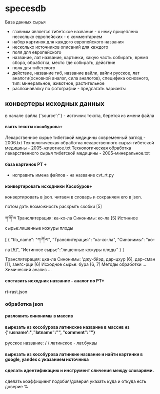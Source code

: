 # specesdb
База данных сырья

* главным является тибетское название - к нему прицеплено несколько европейских - с комментарием
* набор картинок для каждого европейского названия
* несколько источников описаний для каждого
* поля для европейского 
 * название, лат название, картинки, какую часть собирать, время сбора, обработка, место где собирать, действие  
* поля для тибетского
 * действие, название тиб, название вайли, вайли русское, лат аналоги(основной аналог, сила аналогов), 
 специфика основного, тип: минеральное, животное, растительное
* распознавалку по фотографии - предлагать варианты

## конвертеры исходных данных
в начале файла {'source':''} - источник текста, берется из имени файла

#### взять тексты кособурова+
Лекарственное сырье тибетской медицины современный взгляд - 2006.txt
Технологическая обработка лекарственного сырья тибетской медицины - 2005-животное.txt
Технологическая обработка лекарственного сырья тибетской медицины - 2005-минеральное.txt

#### база картинок  РТ +
* исправить имена файлов - на название cvt_rt.py 

#### конвертировать исходники Кособуров+
конвертировать в json. читаем в словарь и сохраняем его в json. 

потом дать возможность раскрыть скобки [5]

ཀ་ཀོ་ལ
Транслитерация: ка-ко-ла
Синонимы: ко-ла [5]
Истинное сырье:лишенные кожуры плоды

[
{
"tib_name": "ཀ་ཀོ་ལ",
"Транслитерация": "ка-ко-ла",
"Синонимы": "ко-ла [5]",
"Истинное сырье":"лишенные кожуры плоды" 
}
] 

Транслитерация: цха-ла
Синонимы: 'джу-бйэд, дар-цхур [6], дар-сман [1], зангс-рци [6]
Исходное сырье: бура [6, 7]
Методы обработки
...
Химический анализ
...

#### составить исходник название - аналог по РТ+
rt-rast.json

### обработка json

#### разложить синонимы в массив
#### вырезать из кособурова латинские название в массив из {'rusname':'',"latname":"", "comment":""}
русское название: / / латинское - лат.буквы 

#### вырезать из кособурова латинкие название и найти картинки в google, yandex с указанием источника

#### сделать идентификацию и инструмент сличения между словарями. 
сделать коэффициент подобия/доверия указать куда и откуда есть доверие %

